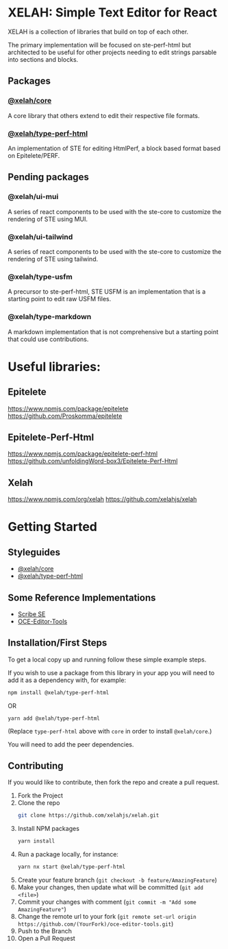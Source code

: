 # XELAH: Simple Text Editor for React

XELAH is a collection of libraries that build on top of each other. 

The primary implementation will be focused on ste-perf-html but architected to be useful for other projects needing to edit strings parsable into sections and blocks.

## Packages

### [@xelah/core](https://xelah-core.netlify.app/) 

A core library that others extend to edit their respective file formats.

### [@xelah/type-perf-html](https://xelah-type-perf-html.netlify.app/)

An implementation of STE for editing HtmlPerf, a block based format based on Epitelete/PERF.

## Pending packages

### @xelah/ui-mui

A series of react components to be used with the ste-core to customize the rendering of STE using MUI.

### @xelah/ui-tailwind

A series of react components to be used with the ste-core to customize the rendering of STE using tailwind.

### @xelah/type-usfm

A precursor to ste-perf-html, STE USFM is an implementation that is a starting point to edit raw USFM files.

### @xelah/type-markdown

A markdown implementation that is not comprehensive but a starting point that could use contributions.


# Useful libraries:

## Epitelete
https://www.npmjs.com/package/epitelete
https://github.com/Proskomma/epitelete

## Epitelete-Perf-Html
https://www.npmjs.com/package/epitelete-perf-html
https://github.com/unfoldingWord-box3/Epitelete-Perf-Html

## Xelah
https://www.npmjs.com/org/xelah
https://github.com/xelahjs/xelah 

# Getting Started

## Styleguides

- [@xelah/core](https://xelah-core.netlify.app/) 
- [@xelah/type-perf-html](https://xelah-type-perf-html.netlify.app/)

## Some Reference Implementations

- [Scribe SE](https://github.com/bible-technology/scribe-scripture-editor)
- [OCE-Editor-Tools](https://github.com/unfoldingword/oce-editor-tools)

## Installation/First Steps

To get a local copy up and running follow these simple example steps.

If you wish to use a package from this library in your app you will need to add it as a dependency with, for example:
```sh
npm install @xelah/type-perf-html
```
OR
```shell
yarn add @xelah/type-perf-html
```
(Replace `type-perf-html` above with `core` in order to install `@xelah/core`.)

You will need to add the peer dependencies.

<!-- CONTRIBUTING -->
## Contributing

If you would like to contribute, then fork the repo and create a pull request.

1. Fork the Project
2. Clone the repo
   ```sh
   git clone https://github.com/xelahjs/xelah.git
   ```
3. Install NPM packages
   ```sh
   yarn install
   ```
4. Run a package locally, for instance:
   ```sh
   yarn nx start @xelah/type-perf-html
   ``` 
5. Create your feature branch (`git checkout -b feature/AmazingFeature`)
6. Make your changes, then update what will be committed (`git add <file>`)
7. Commit your changes with comment (`git commit -m "Add some AmazingFeature"`)
8. Change the remote url to your fork (`git remote set-url origin https://github.com/(YourFork)/oce-editor-tools.git`)
9. Push to the Branch
10. Open a Pull Request
